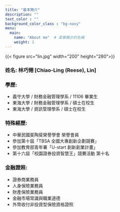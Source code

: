 ```yaml
---
title: "基本簡介"
description: ""
text_color : ""
background_color_class : "bg-navy"
menu:
  main:
    name: "About me"  # 菜單顯示的名稱
    weight: 1
---
```

{{< figure src="lin.jpg"  width="200" height="280">}}

### **姓名:** 林巧翎 [Chiao-Ling (Reese), Lin]

### **學歷:** 
- 義守大學 / 財務金融管理學系 / 11106 畢業生
- 東海大學 / 財務金融管理學系 / 碩士在校生
- 東海大學 / 資訊管理學系 / 碩士在校生

### **特殊經歷:**
- 中華民國斐陶斐榮譽學會 榮譽會員
- 參加第十屆「TBSA 全國大專創新企劃競賽」
- 參加教育部青年署「U-start 創新創業計畫」
- 第十六屆「校園證券投資智慧王」競賽活動 第十名

### **金融證照:**
- 證券商業務員
- 人身保險業務員
- 財產保險業務員
- 金融市場常識與職業道德
- 外幣收付非投資型保險資格證照
